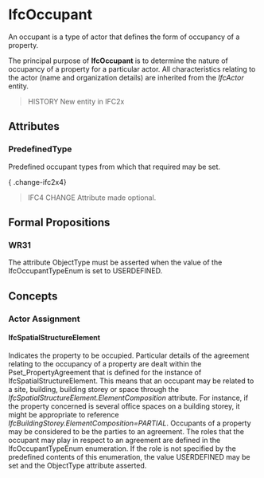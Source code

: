 # IfcOccupant

An occupant is a type of actor that defines the form of occupancy of a property.

The principal purpose of **IfcOccupant** is to determine the nature of occupancy of a property for a particular actor. All characteristics relating to the actor (name and organization details) are inherited from the _IfcActor_ entity.

> HISTORY New entity in IFC2x

## Attributes

### PredefinedType
Predefined occupant types from which that required may be set.

{ .change-ifc2x4}
> IFC4 CHANGE Attribute made optional.

## Formal Propositions

### WR31
The attribute ObjectType must be asserted when the value of the IfcOccupantTypeEnum is set to USERDEFINED.

## Concepts

### Actor Assignment



#### IfcSpatialStructureElement

Indicates the property to be occupied. Particular details of the agreement relating to the occupancy of a property are dealt within the Pset_PropertyAgreement that is defined for the instance of IfcSpatialStructureElement. This means that an occupant may be related to a site, building, building storey or space through the _IfcSpatialStructureElement.ElementComposition_ attribute. For instance, if the property concerned is several office spaces on a building storey, it might be appropriate to reference _IfcBuildingStorey.ElementComposition=PARTIAL_. Occupants of a property may be considered to be the parties to an agreement. The roles that the occupant may play in respect to an agreement are defined in the IfcOccupantTypeEnum enumeration. If the role is not specified by the predefined contents of this enumeration, the value USERDEFINED may be set and the ObjectType attribute asserted.

